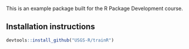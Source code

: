 This is an example package built for the R Package Development course.

Installation instructions
-------------------------

``` r
devtools::install_github("USGS-R/trainR")
```
